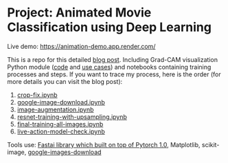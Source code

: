 # Project: Animated Movie Classification using Deep Learning

Live demo: https://animation-demo.app.render.com/

This is a repo for this detailed [blog post](https://quantran.xyz/blog/building-an-image-classification-model-from-a-to-z/). Including Grad-CAM visualization Python module ([code](gradcam.py) and [use cases](gradcam-usecase.ipynb)) and notebooks containing training processes and steps. If you want to trace my process, here is the order (for more details you can visit the blog post):
1. [crop-fix.ipynb](crop-fix.ipynb)
2. [google-image-download.ipynb](google-image-download.ipynb)
3. [image-augmentation.ipynb](image-augmentation.ipynb)
4. [resnet-training-with-upsampling.ipynb](resnet-training-with-upsampling.ipynb)
5. [final-training-all-images.ipynb](final-training-all-images.ipynb)
6. [live-action-model-check.ipynb](live-action-model-check.ipynb)

Tools use: [Fastai library which built on top of Pytorch 1.0](https://github.com/fastai/fastai), Matplotlib, scikit-image, [google-images-download](https://github.com/hardikvasa/google-images-download)
